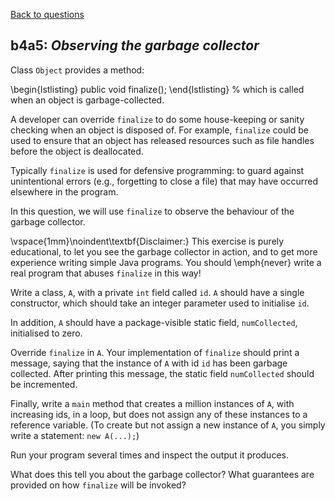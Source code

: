 [Back to questions](../README.md)

## b4a5: *Observing the garbage collector*

Class `Object` provides a method:

\begin{lstlisting}
public void finalize();
\end{lstlisting}
%
which is called when an object is garbage-collected.

A developer can override `finalize` to do some house-keeping or sanity checking when an object is disposed of.  For example, `finalize`
could be used to ensure that an object has released resources such as file handles before the object is deallocated.

Typically `finalize` is used for defensive programming: to guard against unintentional errors (e.g., forgetting to close a file)
that may have occurred elsewhere in
the program.

In this question, we will use `finalize` to observe the behaviour of the garbage collector.

\vspace{1mm}\noindent\textbf{Disclaimer:} This exercise is purely educational, to let you see the garbage collector in action,
and to get more experience writing simple Java programs.  You should \emph{never} write a real program that abuses `finalize` in this way!

Write a class, `A`, with a private `int` field called `id`.  `A` should have a single constructor, which
should take an integer parameter used to initialise `id`.

In addition, `A` should have a package-visible static field, `numCollected`, initialised to zero.

Override `finalize` in `A`.  Your implementation of `finalize` should print a message, saying that the instance of `A`
with id `id` has been garbage collected.  After printing this message, the static field `numCollected` should be incremented.

Finally, write a `main` method that creates a million instances of `A`, with increasing ids, in a loop, but does not assign any of these instances to a reference variable.  (To create but not assign a new instance of `A`, you simply write a statement: `new A(...);`)

Run your program several times and inspect the output it produces.

What does this tell you about the garbage collector?  What guarantees are provided on how `finalize` will be invoked?

